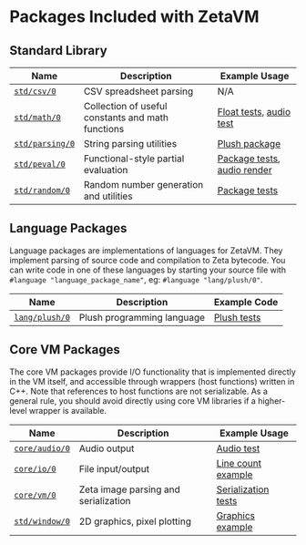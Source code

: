 Packages Included with ZetaVM
=============================

Standard Library
----------------

| Name  | Description | Example Usage |
| --- | --- | --- |
| [`std/csv/0`](/packages/std/csv/0/package)        | CSV spreadsheet parsing                            | N/A |
| [`std/math/0`](/plush/math.pls)                   | Collection of useful constants and math functions  | [Float tests](/tests/plush/floats.pls), [audio test](/examples/audio_test.pls) |
| [`std/parsing/0`](/plush/parsing.pls)             | String parsing utilities                           | [Plush package](/plush/plush_pkg.pls) |
| [`std/peval/0`](/packages/std/peval/0/package)    | Functional-style partial evaluation                | [Package tests](/tests/plush/peval.pls), [audio render](/examples/audio_render.pls) |
| [`std/random/0`]()                                | Random number generation and utilities             | [Package tests](/tests/plush/random.pls) |

Language Packages
-----------------

Language packages are implementations of languages for ZetaVM. They implement parsing of source code and compilation
to Zeta bytecode. You can write code in one of these languages by starting your source file with `#language "language_package_name"`, eg: `#language "lang/plush/0"`.

| Name  | Description | Example Code |
| --- | --- | -- |
| [`lang/plush/0`](/plush/plush_pkg.pls) | Plush programming language | [Plush tests](/tests/plush) |


Core VM Packages
----------------

The core VM packages provide I/O functionality that is implemented directly in the VM itself, and accessible
through wrappers (host functions) written in C++. Note that references to host functions are not serializable.
As a general rule, you should avoid directly using core VM libraries if a higher-level wrapper is available.

| Name  | Description | Example Usage |
| --- | --- | --- |
| [`core/audio/0`](/vm/packages.cpp)  | Audio output                           | [Audio test](/examples/audio_test.pls) |
| [`core/io/0`](/vm/packages.cpp)     | File input/output                      | [Line count example](/examples/line_count.pls) |
| [`core/vm/0`](/vm/packages.cpp)     | Zeta image parsing and serialization   | [Serialization tests](/tests/plush/serialize.pls) |
| [`std/window/0`](/vm/packages.cpp)  | 2D graphics, pixel plotting            | [Graphics example](/examples/graphics.pls) |
